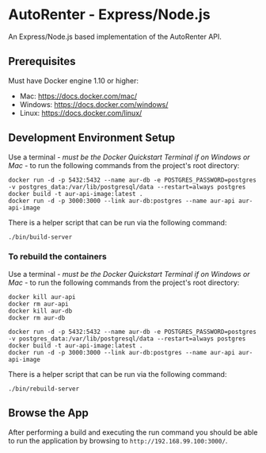 # AutoRenter - Express/Node.js #

An Express/Node.js based implementation of the AutoRenter API.

## Prerequisites ##

Must have Docker engine 1.10 or higher:

* Mac: https://docs.docker.com/mac/
* Windows: https://docs.docker.com/windows/
* Linux: https://docs.docker.com/linux/

## Development Environment Setup ##

Use a terminal - *must be the Docker Quickstart Terminal if on Windows or Mac* - to run the following commands from the project's root directory:

```
docker run -d -p 5432:5432 --name aur-db -e POSTGRES_PASSWORD=postgres -v postgres_data:/var/lib/postgresql/data --restart=always postgres
docker build -t aur-api-image:latest .
docker run -d -p 3000:3000 --link aur-db:postgres --name aur-api aur-api-image
```

There is a helper script that can be run via the following command:

```
./bin/build-server
```

### To rebuild the containers

Use a terminal - *must be the Docker Quickstart Terminal if on Windows or Mac* - to run the following commands from the project's root directory:

```
docker kill aur-api
docker rm aur-api
docker kill aur-db
docker rm aur-db

docker run -d -p 5432:5432 --name aur-db -e POSTGRES_PASSWORD=postgres -v postgres_data:/var/lib/postgresql/data --restart=always postgres
docker build -t aur-api-image:latest .
docker run -d -p 3000:3000 --link aur-db:postgres --name aur-api aur-api-image
```

There is a helper script that can be run via the following command:

```
./bin/rebuild-server
```

## Browse the App

After performing a build and executing the run command you should be able to run the application by browsing to `http://192.168.99.100:3000/`.
